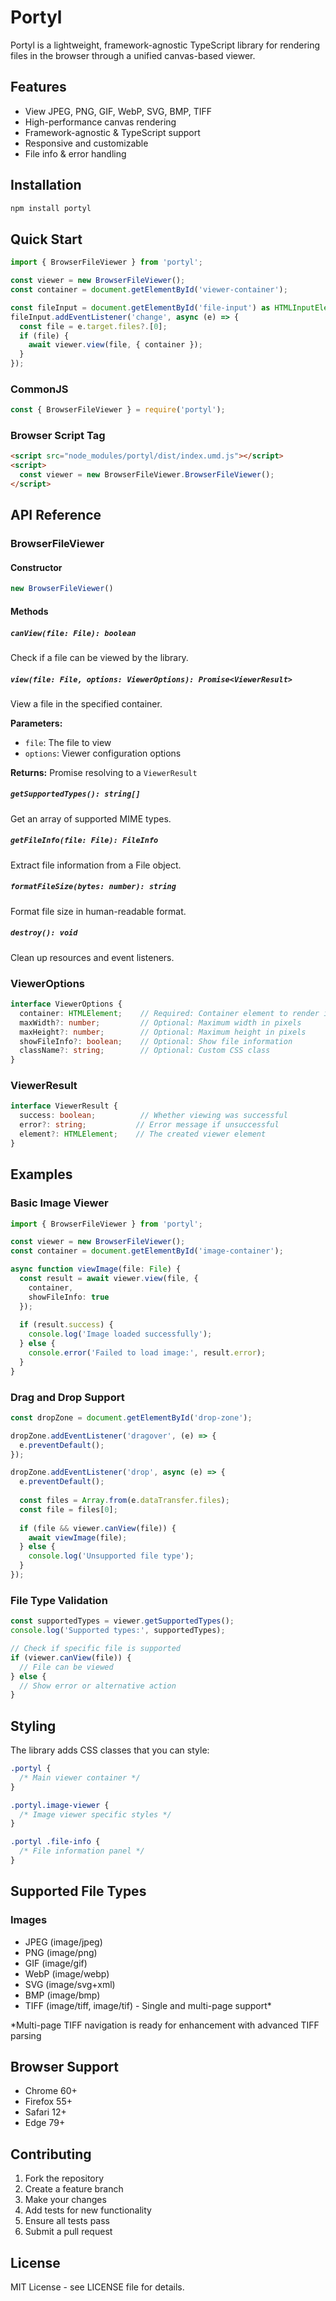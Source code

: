 
# Portyl

Portyl is a lightweight, framework-agnostic TypeScript library for rendering files in the browser through a unified canvas-based viewer.

## Features

- View JPEG, PNG, GIF, WebP, SVG, BMP, TIFF
- High-performance canvas rendering
- Framework-agnostic & TypeScript support
- Responsive and customizable
- File info & error handling

## Installation

```bash
npm install portyl
```


## Quick Start

```typescript
import { BrowserFileViewer } from 'portyl';

const viewer = new BrowserFileViewer();
const container = document.getElementById('viewer-container');

const fileInput = document.getElementById('file-input') as HTMLInputElement;
fileInput.addEventListener('change', async (e) => {
  const file = e.target.files?.[0];
  if (file) {
    await viewer.view(file, { container });
  }
});
```

### CommonJS
```javascript
const { BrowserFileViewer } = require('portyl');
```

### Browser Script Tag
```html
<script src="node_modules/portyl/dist/index.umd.js"></script>
<script>
  const viewer = new BrowserFileViewer.BrowserFileViewer();
</script>
```

## API Reference

### BrowserFileViewer

#### Constructor
```typescript
new BrowserFileViewer()
```

#### Methods

##### `canView(file: File): boolean`
Check if a file can be viewed by the library.

##### `view(file: File, options: ViewerOptions): Promise<ViewerResult>`
View a file in the specified container.

**Parameters:**
- `file`: The file to view
- `options`: Viewer configuration options

**Returns:** Promise resolving to a `ViewerResult`

##### `getSupportedTypes(): string[]`
Get an array of supported MIME types.

##### `getFileInfo(file: File): FileInfo`
Extract file information from a File object.

##### `formatFileSize(bytes: number): string`
Format file size in human-readable format.

##### `destroy(): void`
Clean up resources and event listeners.

### ViewerOptions

```typescript
interface ViewerOptions {
  container: HTMLElement;    // Required: Container element to render in
  maxWidth?: number;         // Optional: Maximum width in pixels
  maxHeight?: number;        // Optional: Maximum height in pixels
  showFileInfo?: boolean;    // Optional: Show file information
  className?: string;        // Optional: Custom CSS class
}
```

### ViewerResult

```typescript
interface ViewerResult {
  success: boolean;          // Whether viewing was successful
  error?: string;           // Error message if unsuccessful
  element?: HTMLElement;    // The created viewer element
}
```

## Examples

### Basic Image Viewer
```typescript
import { BrowserFileViewer } from 'portyl';

const viewer = new BrowserFileViewer();
const container = document.getElementById('image-container');

async function viewImage(file: File) {
  const result = await viewer.view(file, {
    container,
    showFileInfo: true
  });
  
  if (result.success) {
    console.log('Image loaded successfully');
  } else {
    console.error('Failed to load image:', result.error);
  }
}
```

### Drag and Drop Support
```typescript
const dropZone = document.getElementById('drop-zone');

dropZone.addEventListener('dragover', (e) => {
  e.preventDefault();
});

dropZone.addEventListener('drop', async (e) => {
  e.preventDefault();
  
  const files = Array.from(e.dataTransfer.files);
  const file = files[0];
  
  if (file && viewer.canView(file)) {
    await viewImage(file);
  } else {
    console.log('Unsupported file type');
  }
});
```

### File Type Validation
```typescript
const supportedTypes = viewer.getSupportedTypes();
console.log('Supported types:', supportedTypes);

// Check if specific file is supported
if (viewer.canView(file)) {
  // File can be viewed
} else {
  // Show error or alternative action
}
```

## Styling

The library adds CSS classes that you can style:

```css
.portyl {
  /* Main viewer container */
}

.portyl.image-viewer {
  /* Image viewer specific styles */
}

.portyl .file-info {
  /* File information panel */
}
```

## Supported File Types

### Images
- JPEG (image/jpeg)
- PNG (image/png)
- GIF (image/gif)
- WebP (image/webp)
- SVG (image/svg+xml)
- BMP (image/bmp)
- TIFF (image/tiff, image/tif) - Single and multi-page support*

*Multi-page TIFF navigation is ready for enhancement with advanced TIFF parsing


## Browser Support

- Chrome 60+
- Firefox 55+
- Safari 12+
- Edge 79+

## Contributing

1. Fork the repository
2. Create a feature branch
3. Make your changes
4. Add tests for new functionality
5. Ensure all tests pass
6. Submit a pull request


## License

MIT License - see LICENSE file for details.
